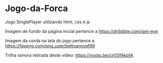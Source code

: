 # Jogo-da-Forca
Jogo SinglePlayer utilizando html, css e js

Imagem de fundo da página inicial pertence a https://dribbble.com/iam-eye

Imagem da corda na tela do jogo pertence a https://favpng.com/png_user/bettyannvef99

Trilha sonora retirada deste vídeo: https://youtu.be/cjr05fAkpfA     
